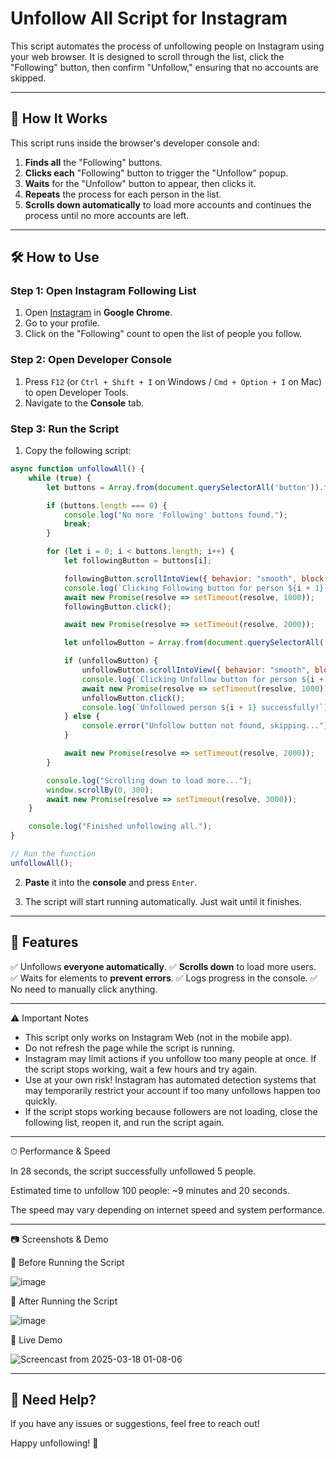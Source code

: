 # Unfollow All Script for Instagram

This script automates the process of unfollowing people on Instagram using your web browser. It is designed to scroll through the list, click the "Following" button, then confirm "Unfollow," ensuring that no accounts are skipped.

---

## 📌 **How It Works**
This script runs inside the browser's developer console and:
1. **Finds all** the "Following" buttons.
2. **Clicks each** "Following" button to trigger the "Unfollow" popup.
3. **Waits** for the "Unfollow" button to appear, then clicks it.
4. **Repeats** the process for each person in the list.
5. **Scrolls down automatically** to load more accounts and continues the process until no more accounts are left.

---

## 🛠 **How to Use**

### **Step 1: Open Instagram Following List**
1. Open [Instagram](https://www.instagram.com/) in **Google Chrome**.
2. Go to your profile.
3. Click on the "Following" count to open the list of people you follow.

### **Step 2: Open Developer Console**
1. Press `F12` (or `Ctrl + Shift + I` on Windows / `Cmd + Option + I` on Mac) to open Developer Tools.
2. Navigate to the **Console** tab.

### **Step 3: Run the Script**
1. Copy the following script:

```javascript
async function unfollowAll() {
    while (true) {
        let buttons = Array.from(document.querySelectorAll('button')).filter(btn => btn.innerText.trim() === "Following");

        if (buttons.length === 0) {
            console.log("No more 'Following' buttons found.");
            break;
        }

        for (let i = 0; i < buttons.length; i++) {
            let followingButton = buttons[i];

            followingButton.scrollIntoView({ behavior: "smooth", block: "center" });
            console.log(`Clicking Following button for person ${i + 1}`);
            await new Promise(resolve => setTimeout(resolve, 1000));
            followingButton.click();

            await new Promise(resolve => setTimeout(resolve, 2000));

            let unfollowButton = Array.from(document.querySelectorAll('button')).find(btn => btn.innerText.trim() === "Unfollow");

            if (unfollowButton) {
                unfollowButton.scrollIntoView({ behavior: "smooth", block: "center" });
                console.log(`Clicking Unfollow button for person ${i + 1}`);
                await new Promise(resolve => setTimeout(resolve, 1000));
                unfollowButton.click();
                console.log(`Unfollowed person ${i + 1} successfully!`);
            } else {
                console.error("Unfollow button not found, skipping...");
            }

            await new Promise(resolve => setTimeout(resolve, 2000));
        }

        console.log("Scrolling down to load more...");
        window.scrollBy(0, 300);
        await new Promise(resolve => setTimeout(resolve, 3000));
    }

    console.log("Finished unfollowing all.");
}

// Run the function
unfollowAll();
```

2. **Paste** it into the **console** and press `Enter`.

3. The script will start running automatically. Just wait until it finishes.

---

## 🚀 **Features**
✅ Unfollows **everyone automatically**.
✅ **Scrolls down** to load more users.
✅ Waits for elements to **prevent errors**.
✅ Logs progress in the console.
✅ No need to manually click anything.

---

⚠ Important Notes

* This script only works on Instagram Web (not in the mobile app).
* Do not refresh the page while the script is running.
* Instagram may limit actions if you unfollow too many people at once. If the script stops working, wait a few hours and try again.
* Use at your own risk! Instagram has automated detection systems that may temporarily restrict your account if too many unfollows happen too quickly.
* If the script stops working because followers are not loading, close the following list, reopen it, and run the script again.

---

⏱ Performance & Speed

In 28 seconds, the script successfully unfollowed 5 people.

Estimated time to unfollow 100 people: ~9 minutes and 20 seconds.

The speed may vary depending on internet speed and system performance.


---

📷 Screenshots & Demo

📌 Before Running the Script

![image](https://github.com/user-attachments/assets/93062a86-989e-4899-a015-01d2f2dc3aa0)


📌 After Running the Script

![image](https://github.com/user-attachments/assets/78768f46-aeb0-448b-aae4-be4ba0738610)

🎥 Live Demo

![Screencast from 2025-03-18 01-08-06](https://github.com/user-attachments/assets/45383cb8-4676-42dd-a609-ceae0f964da8)

---

## 📩 **Need Help?**
If you have any issues or suggestions, feel free to reach out!

Happy unfollowing! 🚀

